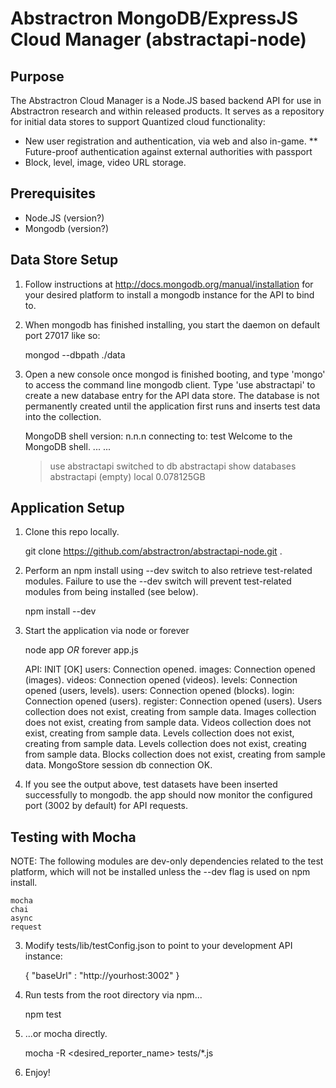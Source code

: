 # Abstractron MongoDB/ExpressJS Cloud Manager (abstractapi-node)

## Purpose

The Abstractron Cloud Manager is a Node.JS based backend API for use in Abstractron research and within released products. It serves as a repository for initial data stores to support Quantized cloud functionality:

* New user registration and authentication, via web and also in-game.
** Future-proof authentication against external authorities with passport
* Block, level, image, video URL storage.

## Prerequisites
* Node.JS (version?)
* Mongodb (version?)

## Data Store Setup

1) Follow instructions at http://docs.mongodb.org/manual/installation for your desired platform to install a mongodb instance for the API to bind to.

2) When mongodb has finished installing, you start the daemon on default port 27017 like so:

    mongod --dbpath ./data
    
3) Open a new console once mongod is finished booting, and type 'mongo' to access the command line mongodb client. Type 'use abstractapi' to create a new database entry for the API data store. The database is not permanently created until the application first runs and inserts test data into the collection.

    MongoDB shell version: n.n.n
    connecting to: test
    Welcome to the MongoDB shell.
    ...
    ...
    > use abstractapi
    switched to db abstractapi
    > show databases
    abstractapi (empty)
    local   0.078125GB

## Application Setup

1) Clone this repo locally.

    git clone https://github.com/abstractron/abstractapi-node.git .
    
2) Perform an npm install using --dev switch to also retrieve test-related modules. Failure to use the --dev switch will prevent test-related modules from being installed (see below).

    npm install --dev
    
3) Start the application via node or forever

    node app *OR* forever app.js
    
    API: INIT [OK]
    users: Connection opened.
    images: Connection opened (images).
    videos: Connection opened (videos).
    levels: Connection opened (users, levels).
    users: Connection opened (blocks).
    login: Connection opened (users).
    register: Connection opened (users).
    Users collection does not exist, creating from sample data.
    Images collection does not exist, creating from sample data.
    Videos collection does not exist, creating from sample data.
    Levels collection does not exist, creating from sample data.
    Levels collection does not exist, creating from sample data.
    Blocks collection does not exist, creating from sample data.
    MongoStore session db connection OK.
    
4) If you see the output above, test datasets have been inserted successfully to mongodb. the app should now monitor the configured port (3002 by default) for API requests.
    
## Testing with Mocha

NOTE: The following modules are dev-only dependencies related to the test platform, which will not be installed unless the --dev flag is used on npm install.

    mocha
    chai
    async
    request
    
3) Modify tests/lib/testConfig.json to point to your development API instance:

    {
        "baseUrl" : "http://yourhost:3002"
    }

1) Run tests from the root directory via npm...

    npm test
    
2) ...or mocha directly.

    mocha -R <desired_reporter_name> tests/*.js

3) Enjoy!

